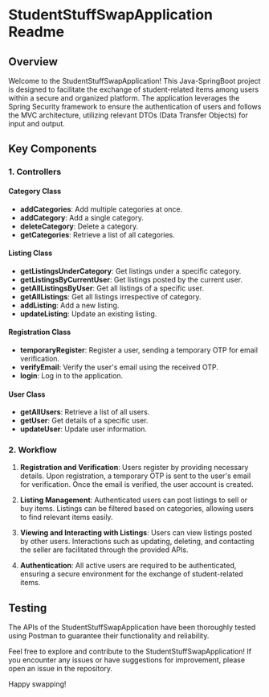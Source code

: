 # StudentStuffSwapApplication Readme

## Overview

Welcome to the StudentStuffSwapApplication! This Java-SpringBoot project is designed to facilitate the exchange of student-related items among users within a secure and organized platform. The application leverages the Spring Security framework to ensure the authentication of users and follows the MVC architecture, utilizing relevant DTOs (Data Transfer Objects) for input and output.

## Key Components

### 1. Controllers

#### Category Class
- **addCategories**: Add multiple categories at once.
- **addCategory**: Add a single category.
- **deleteCategory**: Delete a category.
- **getCategories**: Retrieve a list of all categories.

#### Listing Class
- **getListingsUnderCategory**: Get listings under a specific category.
- **getListingsByCurrentUser**: Get listings posted by the current user.
- **getAllListingsByUser**: Get all listings of a specific user.
- **getAllListings**: Get all listings irrespective of category.
- **addListing**: Add a new listing.
- **updateListing**: Update an existing listing.

#### Registration Class
- **temporaryRegister**: Register a user, sending a temporary OTP for email verification.
- **verifyEmail**: Verify the user's email using the received OTP.
- **login**: Log in to the application.

#### User Class
- **getAllUsers**: Retrieve a list of all users.
- **getUser**: Get details of a specific user.
- **updateUser**: Update user information.

### 2. Workflow

1. **Registration and Verification**: Users register by providing necessary details. Upon registration, a temporary OTP is sent to the user's email for verification. Once the email is verified, the user account is created.

2. **Listing Management**: Authenticated users can post listings to sell or buy items. Listings can be filtered based on categories, allowing users to find relevant items easily.

3. **Viewing and Interacting with Listings**: Users can view listings posted by other users. Interactions such as updating, deleting, and contacting the seller are facilitated through the provided APIs.

4. **Authentication**: All active users are required to be authenticated, ensuring a secure environment for the exchange of student-related items.

## Testing

The APIs of the StudentStuffSwapApplication have been thoroughly tested using Postman to guarantee their functionality and reliability.

Feel free to explore and contribute to the StudentStuffSwapApplication! If you encounter any issues or have suggestions for improvement, please open an issue in the repository.

Happy swapping!
